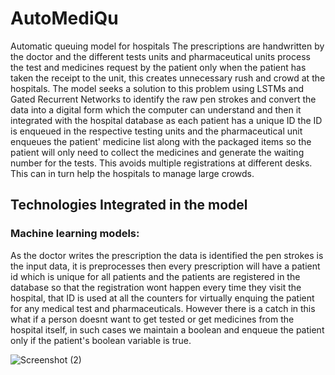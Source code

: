 # AutoMediQu
Automatic queuing model for hospitals 
The prescriptions are handwritten by the doctor and the different tests units and pharmaceutical units process the test and medicines request by the patient only when the patient has taken the receipt to the unit, this creates unnecessary rush and crowd at the hospitals. The model seeks a solution to this problem using LSTMs and Gated Recurrent Networks to identify the raw pen strokes and convert the data into a digital form which the computer can understand and then it integrated with the hospital database as each patient has a unique ID the ID is enqueued in the respective testing units and the pharmaceutical unit enqueues the patient' medicine list along with the packaged items so the patient will only need to collect the medicines and generate the waiting number for the tests. This avoids multiple registrations at different desks. This can in turn help the hospitals to manage large crowds.
## Technologies Integrated in the model
### Machine learning models:
As the doctor writes the prescription the data is identified the pen strokes is the input data, it is preprocesses then every prescription will have a patient id which is unique for all patients and the patients are registered in the database so that the registration wont happen every time they visit the hospital, that ID is used at all the counters for virtually enquing the patient for any medical test and pharmaceuticals.
However there is a catch in this what if a person doesnt want to get tested or get medicines from the hospital itself, in such cases we maintain a boolean and enqueue the patient only if the patient's boolean variable is true. 

![Screenshot (2)](https://github.com/user-attachments/assets/d52927ba-8819-49e4-b11c-dd594bd39285)

